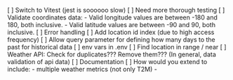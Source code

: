 [ ] Switch to Vitest (jest is soooooo slow)
[ ] Need more thorough testing
[ ] Validate coordinates data:
    - Valid longitude values are between -180 and 180, both inclusive.
    - Valid latitude values are between -90 and 90, both inclusive.
[ ] Error handling
[ ] Add location id index (due to high access frequency)
[ ] Allow query parameter for defining how many days to the past for historical data
[ ] env vars in .env
[ ] Find location in range / near
[ ] Weather API: Check for duplicates??? Remove them??? (In general, data validation of api data)
[ ] Documentation
[ ] How would you extend to include:
    - multiple weather metrics (not only T2M)
    - 